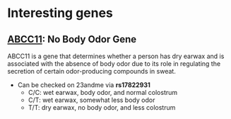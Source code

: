 
# Interesting genes

## [ABCC11](https://www.geneticlifehacks.com/ear-wax-and-body-odor-its-genetic/#:~:text=~%20The%20ABCC11%20gene%20determines%20both,version%20of%20ABCC11%20you%20have.): No Body Odor Gene
ABCC11 is a gene that determines whether a person has dry earwax and is associated with the absence of body odor due to its role in regulating the secretion of certain odor-producing compounds in sweat.

- Can be checked on 23andme via **rs17822931**
	- C/C: wet earwax, body odor, and normal colostrum
	- C/T: wet earwax, somewhat less body odor
	- T/T: dry earwax, no body odor, and less colostrum

